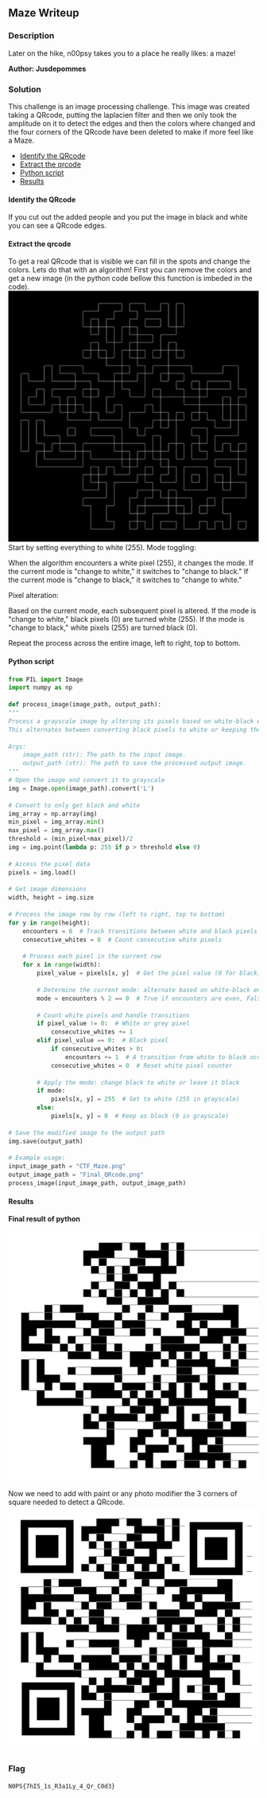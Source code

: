 ## Maze Writeup

### Description
  Later on the hike, n00psy takes you to a place he really likes: a maze!
  
  **Author: Jusdepommes**

### Solution
  This challenge is an image processing challenge. This image was created taking a QRcode, putting the laplacien filter and then we only took the amplitude on it to detect the edges and then the colors where changed and the four corners of the QRcode have been deleted to make if more feel like a Maze.

- [Identify the QRcode](#identify-the-qrcode)
- [Extract the qrcode](#extract-the-qrcode)
- [Python script](#python-script)
- [Results](#results)

#### Identify the QRcode
If you cut out the added people and you put the image in black and white you can see a QRcode edges.

#### Extract the qrcode
To get a real QRcode that is visible we can fill in the spots and change the colors.
Lets do that with an algorithm!
First you can remove the colors and get a new image (in the python code bellow this function is imbeded in the code).
![imgs/Maze_black_and_white.png](assets/Maze_black_and_white.png)
Start by setting everything to white (255).
Mode toggling:

When the algorithm encounters a white pixel (255), it changes the mode.
If the current mode is "change to white," it switches to "change to black."
If the current mode is "change to black," it switches to "change to white."

Pixel alteration:

Based on the current mode, each subsequent pixel is altered.
    If the mode is "change to white," black pixels (0) are turned white (255).
    If the mode is "change to black," white pixels (255) are turned black (0).

Repeat the process across the entire image, left to right, top to bottom.
#### Python script
```python
from PIL import Image
import numpy as np

def process_image(image_path, output_path):
"""
Process a grayscale image by altering its pixels based on white-black encounters.
This alternates between converting black pixels to white or keeping them black.

Args:
    image_path (str): The path to the input image.
    output_path (str): The path to save the processed output image.
"""
# Open the image and convert it to grayscale
img = Image.open(image_path).convert('L')

# Convert to only get black and white
img_array = np.array(img)
min_pixel = img_array.min()
max_pixel = img_array.max()
threshold = (min_pixel+max_pixel)/2
img = img.point(lambda p: 255 if p > threshold else 0)

# Access the pixel data
pixels = img.load()  

# Get image dimensions
width, height = img.size

# Process the image row by row (left to right, top to bottom)
for y in range(height):
    encounters = 0  # Track transitions between white and black pixels
    consecutive_whites = 0  # Count consecutive white pixels
    
    # Process each pixel in the current row
    for x in range(width):
        pixel_value = pixels[x, y]  # Get the pixel value (0 for black, 255 for white)
        
        # Determine the current mode: alternate based on white-black encounters
        mode = encounters % 2 == 0  # True if encounters are even, False if odd
        
        # Count white pixels and handle transitions
        if pixel_value != 0:  # White or grey pixel
            consecutive_whites += 1
        elif pixel_value == 0:  # Black pixel
            if consecutive_whites > 0:
                encounters += 1  # A transition from white to black occurred
            consecutive_whites = 0  # Reset white pixel counter
        
        # Apply the mode: change black to white or leave it black
        if mode:
            pixels[x, y] = 255  # Set to white (255 in grayscale)
        else:
            pixels[x, y] = 0  # Keep as black (0 in grayscale)

# Save the modified image to the output path
img.save(output_path)

# Example usage:
input_image_path = "CTF_Maze.png"
output_image_path = "Final_QRcode.png"
process_image(input_image_path, output_image_path)

```

#### Results
**Final result of python**

![imgs/Almost_QRcode.png](assets/Almost_QRcode.png)

Now we need to add with paint or any photo modifier the 3 corners of square needed to detect a QRcode. 
![imgs/Final_QRcode.png](assets/Final_QRcode.png)

### Flag
`N0PS{7hI5_1s_R3a1Ly_4_Qr_C0d3}`